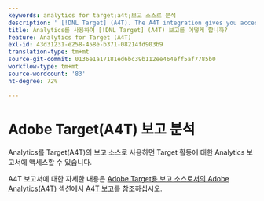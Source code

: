 ```yaml
---
keywords: analytics for target;a4t;보고 소스로 분석
description: ' [!DNL Target] (A4T). The A4T integration gives you access to robust Adobe Analytics reports for your Adobe [!DNL Target] 활동에 Analytics를 사용하는 방법을 알아봅니다.'
title: Analytics를 사용하여 [!DNL Target] (A4T) 보고를 어떻게 합니까?
feature: Analytics for Target (A4T)
exl-id: 43d31231-e258-458e-b371-08214fd903b9
translation-type: tm+mt
source-git-commit: 0136e1a17181ed6bc39b112ee464eff5af7785b0
workflow-type: tm+mt
source-wordcount: '83'
ht-degree: 72%

---
```


# Adobe Target(A4T) 보고 분석

Analytics를 Target(A4T)의 보고 소스로 사용하면 Target 활동에 대한 Analytics 보고서에 액세스할 수 있습니다.

A4T 보고서에 대한 자세한 내용은 [Adobe Target용 보고 소스로서의 Adobe Analytics(A4T)](/help/c-integrating-target-with-mac/a4t/a4t.md#concept_7540C8C04259434AB6EE33B09F47A1DE) 섹션에서 [A4T 보고](/help/c-integrating-target-with-mac/a4t/reporting.md#concept_716AF8D545AD404EAAEE99A6DB7B9483)를 참조하십시오.
